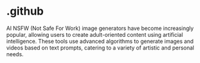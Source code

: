 # .github
AI NSFW (Not Safe For Work) image generators have become increasingly popular, allowing users to create adult-oriented content using artificial intelligence. These tools use advanced algorithms to generate images and videos based on text prompts, catering to a variety of artistic and personal needs. 
